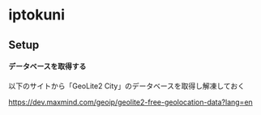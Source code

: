 # iptokuni

## Setup

#### データベースを取得する

以下のサイトから「GeoLite2 City」のデータベースを取得し解凍しておく

https://dev.maxmind.com/geoip/geolite2-free-geolocation-data?lang=en
